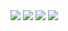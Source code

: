 <img src = https://i.postimg.cc/C1tPLRRK/Untitled965-20250905120919.png>
<img src = https://i.postimg.cc/tJSpvMNN/Camera-1040g3k831itvgt3i0s005n9t6e7lm2q9laph70g.jpg>
<img src = https://i.postimg.cc/0574WNVc/IMG-1644.png>
<img src = https://i.postimg.cc/bJvz0PQw/58azl3.jpg>
